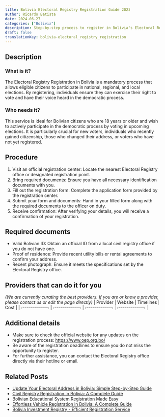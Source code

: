 ```yaml
---
title: Bolivia Electoral Registry Registration Guide 2023
author: Ricardo Batista
date: 2024-06-27
categories: ["Bolivia"]
description: Step-by-step process to register in Bolivia's Electoral Registry. Ensure your participation in elections by following this comprehensive guide.
draft: false
translationKey: bolivia-electoral_registry_registration
---
```


## Description
### What is it?
The Electoral Registry Registration in Bolivia is a mandatory process that allows eligible citizens to participate in national, regional, and local elections. By registering, individuals ensure they can exercise their right to vote and have their voice heard in the democratic process.

### Who needs it?
This service is ideal for Bolivian citizens who are 18 years or older and wish to actively participate in the democratic process by voting in upcoming elections. It is particularly crucial for new voters, individuals who recently gained citizenship, those who changed their address, or voters who have not yet registered.

## Procedure

1. Visit an official registration center: Locate the nearest Electoral Registry office or designated registration point.
2. Bring required documents: Ensure you have all necessary identification documents with you.
3. Fill out the registration form: Complete the application form provided by the registration center.
4. Submit your form and documents: Hand in your filled form along with the required documents to the officer on duty.
5. Receive confirmation: After verifying your details, you will receive a confirmation of your registration.


## Required documents

- Valid Bolivian ID: Obtain an official ID from a local civil registry office if you do not have one.
- Proof of residence: Provide recent utility bills or rental agreements to confirm your address.
- Recent photograph: Ensure it meets the specifications set by the Electoral Registry office.


## Providers that can do it for you
_(We are currently curating the best providers. If you are or know a provider, please contact us or edit the page directly)_
| Provider        |     Website     |     Timelines    |       Cost      |
| :-------------: | :-------------: |  :-------------: | :-------------: |

## Additional details

- Make sure to check the official website for any updates on the registration process: https://www.oep.org.bo/
- Be aware of the registration deadlines to ensure you do not miss the opportunity to register.
- For further assistance, you can contact the Electoral Registry office directly via their hotline or email.




## Related Posts

- [Update Your Electoral Address in Bolivia: Simple Step-by-Step Guide](https://tramitit.com/guides/bolivia/electoral_address_change/)
- [Civil Registry Registration in Bolivia: A Complete Guide](https://tramitit.com/guides/bolivia/civil_registry_registration/)
- [Bolivian Educational System Registration Made Easy](https://tramitit.com/guides/bolivia/educational_system_registration/)
- [Effortless Vehicle Registration in Bolivia: A Complete Guide](https://tramitit.com/guides/bolivia/vehicle_registration/)
- [Bolivia Investment Registry - Efficient Registration Service](https://tramitit.com/guides/bolivia/investment_registry_registration/)
